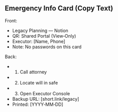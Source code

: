 ## Emergency Info Card (Copy Text)

Front:
- Legacy Planning — Notion
- QR: Shared Portal (View‑Only)
- Executor: [Name, Phone]
- Note: No passwords on this card

Back:
- 1) Call attorney
- 2) Locate will in safe
- 3) Open Executor Console
- Backup URL: [short.link/legacy]
- Printed: [YYYY‑MM‑DD]